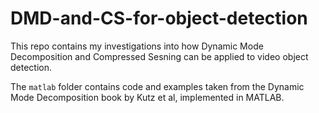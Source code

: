 # DMD-and-CS-for-object-detection

This repo contains my investigations into how Dynamic Mode Decomposition and Compressed Sesning can be applied to video object detection.

The `matlab` folder contains code and examples taken from the Dynamic Mode Decomposition book by Kutz et al, implemented in MATLAB.


